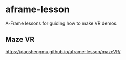 # aframe-lesson
A-Frame lessons for guiding how to make VR demos.
## Maze VR
https://daoshengmu.github.io/aframe-lesson/mazeVR/
